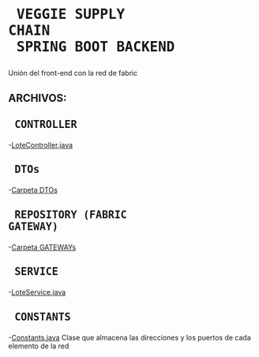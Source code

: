 # <pre>             VEGGIE SUPPLY CHAIN<br>        SPRING BOOT BACKEND
Unión del front-end con la red de fabric
                    
##  ARCHIVOS:
## <pre>            CONTROLLER
-[LoteController.java](https://github.com/AkilinoGit/backendBSM/blob/main/src/main/java/com/clases/gateway/controller/LoteController.java)
## <pre>            DTOs
-[Carpeta DTOs](https://github.com/AkilinoGit/backendBSM/tree/main/src/main/java/com/clases/gateway/dto)
## <pre>            REPOSITORY (FABRIC GATEWAY)
-[Carpeta GATEWAYs](https://github.com/AkilinoGit/backendBSM/tree/main/src/main/java/com/clases/gateway/repository)
## <pre>            SERVICE
-[LoteService.java](https://github.com/AkilinoGit/backendBSM/blob/main/src/main/java/com/clases/gateway/service/LoteService.java)
## <pre>            CONSTANTS
-[Constants.java](https://github.com/AkilinoGit/backendBSM/blob/main/src/main/java/com/clases/gateway/utils/Constants.java)
Clase que almacena las direcciones y los puertos de cada elemento de la red

